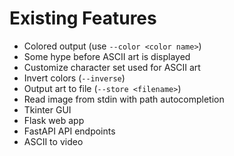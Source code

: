 # Existing Features

- Colored output (use `--color <color name>`)
- Some hype before ASCII art is displayed
- Customize character set used for ASCII art
- Invert colors (`--inverse`)
- Output art to file (`--store <filename>`)
- Read image from stdin with path autocompletion
- Tkinter GUI
- Flask web app
- FastAPI API endpoints
- ASCII to video
